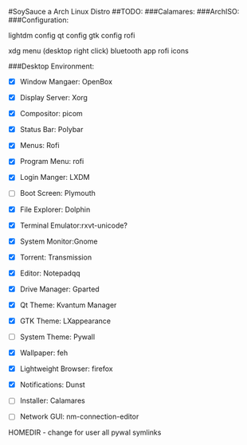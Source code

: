 #SoySauce a Arch Linux Distro
##TODO:
###Calamares:
###ArchISO:
###Configuration:

lightdm config
qt config
gtk config
rofi

xdg menu (desktop right click)
bluetooth app
rofi
icons



###Desktop Environment:
- [x] Window Mangaer: OpenBox
- [x] Display Server: Xorg
- [x] Compositor: picom
- [x] Status Bar: Polybar
- [x] Menus: Rofi
- [x] Program Menu: rofi
- [x] Login Manger: LXDM
- [ ] Boot Screen: Plymouth
- [x] File Explorer: Dolphin
- [x] Terminal Emulator:rxvt-unicode?
- [x] System Monitor:Gnome
- [x] Torrent: Transmission
- [x] Editor: Notepadqq
- [x] Drive Manager: Gparted
- [x] Qt Theme: Kvantum Manager
- [x] GTK Theme: LXappearance
- [ ] System Theme: Pywall
- [x] Wallpaper: feh
- [x] Lightweight Browser: firefox
- [x] Notifications: Dunst
- [ ] Installer: Calamares
- [ ] Network GUI: nm-connection-editor



HOMEDIR - change for user
all pywal symlinks
